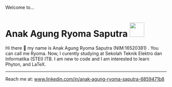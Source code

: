 Welcome to...

# Anak Agung Ryoma Saputra <img width="45" src="https://github.com/jesslyn1999/jesslyn1999/blob/main/res/img/dog.gif">

Hi there 👋 my name is Anak Agung Ryoma Saputra (NIM:16520381) . You can call me Ryoma. Now, I curently studying at Sekolah Teknik Elektro dan Informatika (STEI) ITB. I am new to code and I am interested to learn Phyton, and LaTeX. 

---

Reach me at: www.linkedin.com/in/anak-agung-ryoma-saputra-6859471b8
